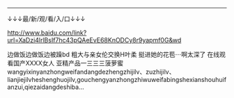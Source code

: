 ----------
↓↓↓最/新/观/看/入/口↓↓↓

http://www.baidu.com/link?url=XaDzi4lrlBsIf7hc43pQAeEvE68KnODCy8r9yapmf0G&wd


边做饭边做饭边被躁bd
粗大与亲女伦交换H叶柔
挺进她的花苞⋯啊太深了
在线观看国产ⅩXXX女人
亚精产品一三三三菠萝蜜wangyixinyanzhongweifandangdezhengzhijilv、zuzhijilv、lianjiejilvheshenghuojilv,gouchengyanzhongzhiwuweifabingshexianshouhuifanzui,qiezaidangdeshiba...
